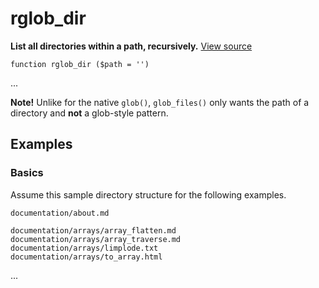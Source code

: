 
# rglob_dir

**List all directories within a path, recursively.** [View source](https://github.com/Eiskis/Baseline-PHP/blob/master/source/glob/rglob_dir.php)

	function rglob_dir ($path = '')

...

**Note!** Unlike for the native `glob()`, `glob_files()` only wants the path of a directory and **not** a glob-style pattern.



## Examples

### Basics

Assume this sample directory structure for the following examples.

	documentation/about.md

	documentation/arrays/array_flatten.md
	documentation/arrays/array_traverse.md
	documentation/arrays/limplode.txt
	documentation/arrays/to_array.html

...
